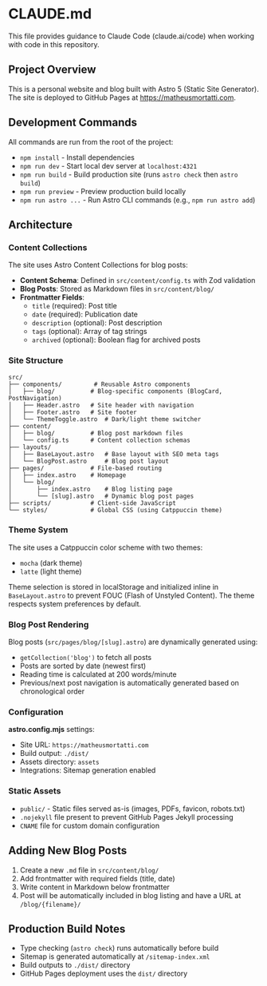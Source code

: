 # CLAUDE.md

This file provides guidance to Claude Code (claude.ai/code) when working with code in this repository.

## Project Overview

This is a personal website and blog built with Astro 5 (Static Site Generator). The site is deployed to GitHub Pages at https://matheusmortatti.com.

## Development Commands

All commands are run from the root of the project:

- `npm install` - Install dependencies
- `npm run dev` - Start local dev server at `localhost:4321`
- `npm run build` - Build production site (runs `astro check` then `astro build`)
- `npm run preview` - Preview production build locally
- `npm run astro ...` - Run Astro CLI commands (e.g., `npm run astro add`)

## Architecture

### Content Collections

The site uses Astro Content Collections for blog posts:

- **Content Schema**: Defined in `src/content/config.ts` with Zod validation
- **Blog Posts**: Stored as Markdown files in `src/content/blog/`
- **Frontmatter Fields**:
  - `title` (required): Post title
  - `date` (required): Publication date
  - `description` (optional): Post description
  - `tags` (optional): Array of tag strings
  - `archived` (optional): Boolean flag for archived posts

### Site Structure

```
src/
├── components/         # Reusable Astro components
│   ├── blog/          # Blog-specific components (BlogCard, PostNavigation)
│   ├── Header.astro   # Site header with navigation
│   ├── Footer.astro   # Site footer
│   └── ThemeToggle.astro  # Dark/light theme switcher
├── content/
│   ├── blog/          # Blog post markdown files
│   └── config.ts      # Content collection schemas
├── layouts/
│   ├── BaseLayout.astro   # Base layout with SEO meta tags
│   └── BlogPost.astro     # Blog post layout
├── pages/             # File-based routing
│   ├── index.astro    # Homepage
│   └── blog/
│       ├── index.astro    # Blog listing page
│       └── [slug].astro   # Dynamic blog post pages
├── scripts/           # Client-side JavaScript
└── styles/            # Global CSS (using Catppuccin theme)
```

### Theme System

The site uses a Catppuccin color scheme with two themes:
- `mocha` (dark theme)
- `latte` (light theme)

Theme selection is stored in localStorage and initialized inline in `BaseLayout.astro` to prevent FOUC (Flash of Unstyled Content). The theme respects system preferences by default.

### Blog Post Rendering

Blog posts (`src/pages/blog/[slug].astro`) are dynamically generated using:
- `getCollection('blog')` to fetch all posts
- Posts are sorted by date (newest first)
- Reading time is calculated at 200 words/minute
- Previous/next post navigation is automatically generated based on chronological order

### Configuration

**astro.config.mjs** settings:
- Site URL: `https://matheusmortatti.com`
- Build output: `./dist/`
- Assets directory: `assets`
- Integrations: Sitemap generation enabled

### Static Assets

- `public/` - Static files served as-is (images, PDFs, favicon, robots.txt)
- `.nojekyll` file present to prevent GitHub Pages Jekyll processing
- `CNAME` file for custom domain configuration

## Adding New Blog Posts

1. Create a new `.md` file in `src/content/blog/`
2. Add frontmatter with required fields (title, date)
3. Write content in Markdown below frontmatter
4. Post will be automatically included in blog listing and have a URL at `/blog/{filename}/`

## Production Build Notes

- Type checking (`astro check`) runs automatically before build
- Sitemap is generated automatically at `/sitemap-index.xml`
- Build outputs to `./dist/` directory
- GitHub Pages deployment uses the `dist/` directory
